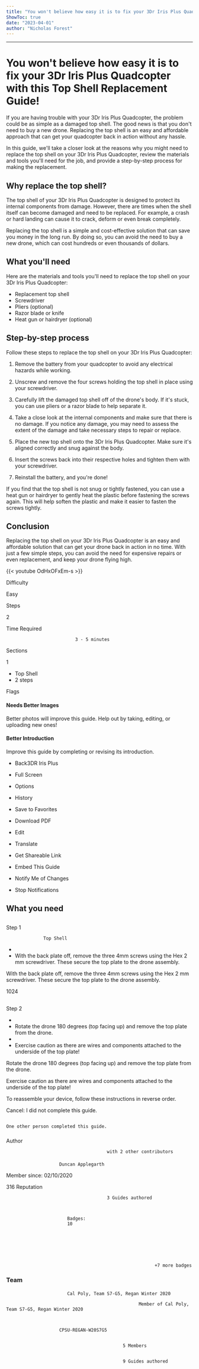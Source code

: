```yaml
---
title: "You won't believe how easy it is to fix your 3Dr Iris Plus Quadcopter with this Top Shell Replacement Guide!"
ShowToc: true 
date: "2023-04-01"
author: "Nicholas Forest"
---
```

*****
# You won't believe how easy it is to fix your 3Dr Iris Plus Quadcopter with this Top Shell Replacement Guide!

If you are having trouble with your 3Dr Iris Plus Quadcopter, the problem could be as simple as a damaged top shell. The good news is that you don't need to buy a new drone. Replacing the top shell is an easy and affordable approach that can get your quadcopter back in action without any hassle.

In this guide, we'll take a closer look at the reasons why you might need to replace the top shell on your 3Dr Iris Plus Quadcopter, review the materials and tools you'll need for the job, and provide a step-by-step process for making the replacement.

## Why replace the top shell?

The top shell of your 3Dr Iris Plus Quadcopter is designed to protect its internal components from damage. However, there are times when the shell itself can become damaged and need to be replaced. For example, a crash or hard landing can cause it to crack, deform or even break completely.

Replacing the top shell is a simple and cost-effective solution that can save you money in the long run. By doing so, you can avoid the need to buy a new drone, which can cost hundreds or even thousands of dollars.

## What you'll need

Here are the materials and tools you'll need to replace the top shell on your 3Dr Iris Plus Quadcopter:

- Replacement top shell
- Screwdriver
- Pliers (optional)
- Razor blade or knife
- Heat gun or hairdryer (optional)

## Step-by-step process

Follow these steps to replace the top shell on your 3Dr Iris Plus Quadcopter:

1. Remove the battery from your quadcopter to avoid any electrical hazards while working.

2. Unscrew and remove the four screws holding the top shell in place using your screwdriver.

3. Carefully lift the damaged top shell off of the drone's body. If it's stuck, you can use pliers or a razor blade to help separate it.

4. Take a close look at the internal components and make sure that there is no damage. If you notice any damage, you may need to assess the extent of the damage and take necessary steps to repair or replace.
 
5. Place the new top shell onto the 3Dr Iris Plus Quadcopter. Make sure it's aligned correctly and snug against the body.

6. Insert the screws back into their respective holes and tighten them with your screwdriver.

7. Reinstall the battery, and you're done!

If you find that the top shell is not snug or tightly fastened, you can use a heat gun or hairdryer to gently heat the plastic before fastening the screws again. This will help soften the plastic and make it easier to fasten the screws tightly.

## Conclusion

Replacing the top shell on your 3Dr Iris Plus Quadcopter is an easy and affordable solution that can get your drone back in action in no time. With just a few simple steps, you can avoid the need for expensive repairs or even replacement, and keep your drone flying high.

{{< youtube OdHxOFxEm-s >}} 







Difficulty
 



Easy         
 








Steps
 
2
 



Time Required
 

                              3 - 5 minutes            
 


Sections
 
1
 
- Top Shell
 - 2 steps

 




Flags
 
#### Needs Better Images
 
Better photos will improve this guide. Help out by taking, editing, or uploading new ones!
 
#### Better Introduction
 
Improve this guide by completing or revising its introduction.
 
- Back3DR Iris Plus
 - Full Screen
 - Options

 
- History
 - Save to Favorites
 - Download PDF
 - Edit
 - Translate
 - Get Shareable Link
 - Embed This Guide
 - Notify Me of Changes
 - Stop Notifications

 
## What you need
 
## 

Step 1

                  Top Shell               


 
- 
 - With the back plate off, remove the three  4mm screws using the Hex 2 mm screwdriver. These secure the top plate to the drone assembly.

 
With the back plate off, remove the three  4mm screws using the Hex 2 mm screwdriver. These secure the top plate to the drone assembly.
 
1024
 
## 

Step 2


 
- 
 - Rotate the drone 180 degrees (top facing up) and remove the top plate from the drone.
 - 
 - Exercise caution as there are wires and components attached to the underside of the top plate!

 
Rotate the drone 180 degrees (top facing up) and remove the top plate from the drone.
 
Exercise caution as there are wires and components attached to the underside of the top plate!
 
To reassemble your device, follow these instructions in reverse order.
 

Cancel: I did not complete this guide.

 

                                                                                          One other person completed this guide.                                             
 
### 
Author

 

                                          with 2 other contributors 
 
#### 

                        Duncan Applegarth                     

 
Member since: 02/10/2020
 
316 Reputation
 

                                          3 Guides authored                  
 


                           Badges:
                           10


 

 


                                                            +7 more badges                           

 
### Team
 
#### 

                           Cal Poly, Team S7-G5, Regan Winter 2020                        

                                                      Member of Cal Poly, Team S7-G5, Regan Winter 2020 

 

                        CPSU-REGAN-W20S7G5                     
 

                                                5 Members                     
 

                                                9 Guides authored                     



